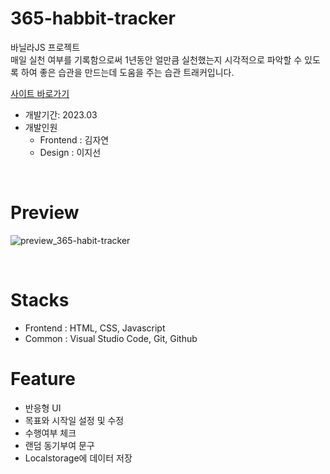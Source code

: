 # 365-habbit-tracker 
  
바닐라JS 프로젝트   
매일 실천 여부를 기록함으로써 1년동안 얼만큼 실천했는지 시각적으로 파악할 수 있도록 하여 좋은 습관을 만드는데 도움을 주는 습관 트래커입니다.

[사이트 바로가기](https://365-habit-tracker.netlify.app)

- 개발기간: 2023.03
- 개발인원
  - Frontend : 김자연
  - Design : 이지선     
<br />

# Preview
![preview_365-habit-tracker](https://github.com/naturekim/365-habit-tracker/assets/66105089/d1850ab0-c79c-4446-b260-99a65230406b)

<br />

# Stacks
- Frontend : HTML, CSS, Javascript
- Common : Visual Studio Code, Git, Github

# Feature
- 반응형 UI
- 목표와 시작일 설정 및 수정
- 수행여부 체크
- 랜덤 동기부여 문구
- Localstorage에 데이터 저장

